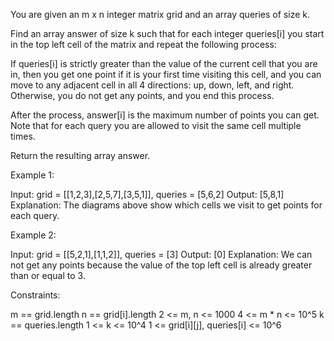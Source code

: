 You are given an m x n integer matrix grid and an array queries of size k.

Find an array answer of size k such that for each integer queries[i] you
start in the top left cell of the matrix and repeat the following
process:


If queries[i] is strictly greater than the value of the current cell that you
are in, then you get one point if it is your first time visiting this cell,
and you can move to any adjacent cell in all 4 directions: up, down, left,
and right.
Otherwise, you do not get any points, and you end this process.


After the process, answer[i] is the maximum number of points you can get.
Note that for each query you are allowed to visit the same cell multiple
times.

Return the resulting array answer.


Example 1:


Input: grid = [[1,2,3],[2,5,7],[3,5,1]], queries = [5,6,2]
Output: [5,8,1]
Explanation: The diagrams above show which cells we visit to get points for
each query.

Example 2:


Input: grid = [[5,2,1],[1,1,2]], queries = [3]
Output: [0]
Explanation: We can not get any points because the value of the top left cell
is already greater than or equal to 3.



Constraints:


m == grid.length
n == grid[i].length
2 <= m, n <= 1000
4 <= m * n <= 10^5
k == queries.length
1 <= k <= 10^4
1 <= grid[i][j], queries[i] <= 10^6




